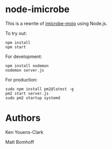 # node-imicrobe

This is a rewrite of [imicrobe-mojo](https://github.com/hurwitzlab/imicrobe-mojo) using Node.js.

To try out:
```
npm install
npm start
```

For development:
```
npm install nodemon
nodemon server.js
```

For production:
```
sudo npm install pm2@latest -g
pm2 start server.js
sudo pm2 startup systemd
```

# Authors

Ken Youens-Clark

Matt Bomhoff
